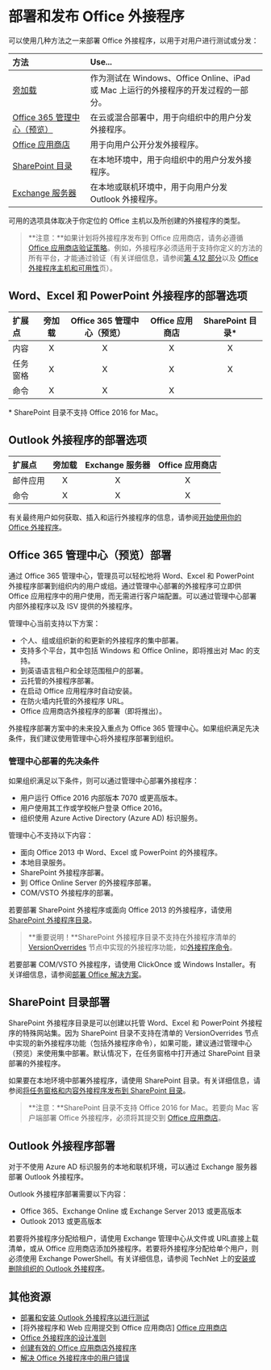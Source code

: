 
# <a name="deploy-and-publish-your-office-add-in"></a>部署和发布 Office 外接程序

可以使用几种方法之一来部署 Office 外接程序，以用于对用户进行测试或分发：

|**方法**|**Use...**|
|:---------|:------------|
|[旁加载](../testing/create-a-network-shared-folder-catalog-for-task-pane-and-content-add-ins.md)|作为测试在 Windows、Office Online、iPad 或 Mac 上运行的外接程序的开发过程的一部分。|
|[Office 365 管理中心（预览）](#office-365-admin-center-preview)|在云或混合部署中，用于向组织中的用户分发外接程序。|
|[Office 应用商店]|用于向用户公开分发外接程序。|
|[SharePoint 目录](publish-task-pane-and-content-add-ins-to-an-add-in-catalog.md)|在本地环境中，用于向组织中的用户分发外接程序。|
|[Exchange 服务器](#outlook-add-in-deployment)|在本地或联机环境中，用于向用户分发 Outlook 外接程序。|

可用的选项具体取决于你定位的 Office 主机以及所创建的外接程序的类型。

>**注意：**如果计划将外接程序发布到 Office 应用商店，请务必遵循 [Office 应用商店验证策略](https://msdn.microsoft.com/en-us/library/jj220035.aspx)。例如，外接程序必须适用于支持你定义的方法的所有平台，才能通过验证（有关详细信息，请参阅[第 4.12 部分](https://dev.office.com/officestore/docs/validation-policies#4-apps-and-add-ins-behave-predictably)以及 [Office 外接程序主机和可用性](https://dev.office.com/add-in-availability)页）。

## <a name="deployment-options-for-word-excel-and-powerpoint-add-ins"></a>Word、Excel 和 PowerPoint 外接程序的部署选项

| 扩展点            | 旁加载 | Office 365 管理中心（预览） |Office 应用商店| SharePoint 目录*  |
|:----------------|:-----------:|:------------------:|:-------------------------------:|:------------:|
| 内容         | X           | X                  | X                               | X|
| 任务窗格       | X           | X                  | X                               | X|
| 命令           | X           | X                  | X                               |  |

&#42; SharePoint 目录不支持 Office 2016 for Mac。

## <a name="deployment-options-for-outlook-add-ins"></a>Outlook 外接程序的部署选项

| 扩展点     | 旁加载 | Exchange 服务器 | Office 应用商店 |
|:---------|:-----------:|:---------------:|:------------:|
| 邮件应用 | X           | X               | X            |
| 命令  | X           | X               | X            |


有关最终用户如何获取、插入和运行外接程序的信息，请参阅[开始使用你的 Office 外接程序](https://support.office.com/en-ie/article/Start-using-your-Office-Add-in-82e665c4-6700-4b56-a3f3-ef5441996862?ui=en-US&rs=en-IE&ad=IE)。

## <a name="office-365-admin-center-preview-deployment"></a>Office 365 管理中心（预览）部署

通过 Office 365 管理中心，管理员可以轻松地将 Word、Excel 和 PowerPoint 外接程序部署到组织内的用户或组。通过管理中心部署的外接程序可立即供 Office 应用程序中的用户使用，而无需进行客户端配置。可以通过管理中心部署内部外接程序以及 ISV 提供的外接程序。

管理中心当前支持以下方案：

- 个人、组或组织新的和更新的外接程序的集中部署。
- 支持多个平台，其中包括 Windows 和 Office Online，即将推出对 Mac 的支持。
- 到英语语言租户和全球范围租户的部署。
- 云托管的外接程序部署。
- 在启动 Office 应用程序时自动安装。
- 在防火墙内托管的外接程序 URL。
- Office 应用商店外接程序的部署（即将推出）。

<!--
The admin center also includes a pre-deployment validation checking service.
-->

外接程序部署方案中的未来投入重点为 Office 365 管理中心。如果组织满足先决条件，我们建议使用管理中心将外接程序部署到组织。

### <a name="prerequisites-for-admin-center-deployment"></a>管理中心部署的先决条件 

如果组织满足以下条件，则可以通过管理中心部署外接程序：

- 用户运行 Office 2016 内部版本 7070 或更高版本。
- 用户使用其工作或学校帐户登录 Office 2016。
- 组织使用 Azure Active Directory (Azure AD) 标识服务。

管理中心不支持以下内容：

- 面向 Office 2013 中 Word、Excel 或 PowerPoint 的外接程序。
- 本地目录服务。
- SharePoint 外接程序部署。
- 到 Office Online Server 的外接程序部署。
- COM/VSTO 外接程序的部署。

若要部署 SharePoint 外接程序或面向 Office 2013 的外接程序，请使用 [SharePoint 外接程序目录](publish-task-pane-and-content-add-ins-to-an-add-in-catalog.md)。

>**重要说明！**SharePoint 外接程序目录不支持在外接程序清单的 [VersionOverrides](../../reference/manifest/versionoverrides.md) 节点中实现的外接程序功能，如[外接程序命令](../design/add-in-commands.md)。 

若要部署 COM/VSTO 外接程序，请使用 ClickOnce 或 Windows Installer。有关详细信息，请参阅[部署 Office 解决方案](https://msdn.microsoft.com/en-us/library/bb386179.aspx)。

## <a name="sharepoint-catalog-deployment"></a>SharePoint 目录部署

SharePoint 外接程序目录是可以创建以托管 Word、Excel 和 PowerPoint 外接程序的特殊网站集。因为 SharePoint 目录不支持在清单的 VersionOverrides 节点中实现的新外接程序功能（包括外接程序命令），如果可能，建议通过管理中心（预览）来使用集中部署。默认情况下，在任务窗格中打开通过 SharePoint 目录部署的外接程序。

如果要在本地环境中部署外接程序，请使用 SharePoint 目录。有关详细信息，请参阅[将任务窗格和内容外接程序发布到 SharePoint 目录](publish-task-pane-and-content-add-ins-to-an-add-in-catalog.md)。

> **注意：**SharePoint 目录不支持 Office 2016 for Mac。若要向 Mac 客户端部署 Office 外接程序，必须将其提交到 [Office 应用商店]。 

## <a name="outlook-add-in-deployment"></a>Outlook 外接程序部署

对于不使用 Azure AD 标识服务的本地和联机环境，可以通过 Exchange 服务器部署 Outlook 外接程序。 

Outlook 外接程序部署需要以下内容：

- Office 365、Exchange Online 或 Exchange Server 2013 或更高版本
- Outlook 2013 或更高版本

若要将外接程序分配给租户，请使用 Exchange 管理中心从文件或 URL直接上载清单，或从 Office 应用商店添加外接程序。若要将外接程序分配给单个用户，则必须使用 Exchange PowerShell。有关详细信息，请参阅 TechNet 上的[安装或删除组织的 Outlook 外接程序](https://technet.microsoft.com/en-us/library/jj943752(v=exchg.150).aspx)。


## <a name="additional-resources"></a>其他资源

- [部署和安装 Outlook 外接程序以进行测试](../outlook/testing-and-tips.md) 
- [将外接程序和 Web 应用提交到 Office 应用商店] [Office 应用商店]
- [Office 外接程序的设计准则](../design/add-in-design)
- [创建有效的 Office 应用商店外接程序](https://msdn.microsoft.com/en-us/library/jj635874.aspx)
- [解决 Office 外接程序中的用户错误](../testing/testing-and-troubleshooting.md)

[Office 应用商店]: http://msdn.microsoft.com/library/ff075782-1303-4517-91cc-b3d730e9b9ae%28Office.15%29.aspx
[Office Add-in host and platform availability]: http://dev.office.com/add-in-availability
